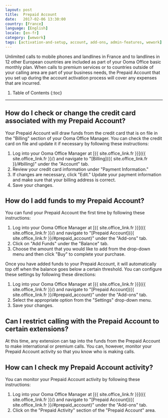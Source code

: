 ```yaml
---
layout: post
title:  Prepaid Account
date:   2017-02-06 13:30:00
country: [France]
language: [English]
locale: [en-fr]
category: [wework]
tags: [activation-and-setup, account, add-ons, admin-features, wework]
---
```


Unlimited calls to mobile phones and landlines in France and to landlines in 12 other European countries are included as part of your Ooma Office basic monthly plan. When calls to premium services or to countries outside of your calling area are part of your business needs, the Prepaid Account that you set up during the account activation process will cover any expenses that are incurred.

1. Table of Contents
{:toc}
* * *

## How do I check or change the credit card associated with my Prepaid Account?

Your Prepaid Account will draw funds from the credit card that is on file in the "Billing" section of your Ooma Office Manager. You can check the credit card on file and update it if necessary by following these instructions:

1. Log into your Ooma Office Manager at [{{ site.office_link.fr }}]({{ site.office_link.fr }}/) and navigate to "[Billing]({{ site.office_link.fr }}/#billing)" under the "Account" tab.
2. Review your credit card information under "Payment Information."
3. If changes are necessary, click "Edit." Update your payment information and make sure that your billing address is correct.
4. Save your changes.

## How do I add funds to my Prepaid Account?

You can fund your Prepaid Account the first time by following these instructions:

1. Log into your Ooma Office Manager at [{{ site.office_link.fr }}]({{ site.office_link.fr }}/) and navigate to "[Prepaid Account]({{ site.office_link.fr }}/#prepaid_account)" under the "Add-ons" tab.
2. Click on "Add Funds" under the "Balance" tab.
3. Choose the amount that you would like to add from the drop-down menu and then click "Buy" to complete your purchase.

Once you have added funds to your Prepaid Account, it will automatically top off when the balance goes below a certain threshold. You can configure these settings by following these directions:

1. Log into your Ooma Office Manager at [{{ site.office_link.fr }}]({{ site.office_link.fr }}/) and navigate to "[Prepaid Account]({{ site.office_link.fr }}/#prepaid_account)" under the "Add-ons" tab.
2. Select the appropriate option from the "Settings" drop-down menu.
3. Save your changes.

## Can I restrict calling with the Prepaid Account to certain extensions?

At this time, any extension can tap into the funds from the Prepaid Account to make international or premium calls. You can, however, monitor your Prepaid Account activity so that you know who is making calls.

## How can I check my Prepaid Account activity?

You can monitor your Prepaid Account activity by following these instructions:

1. Log into your Ooma Office Manager at [{{ site.office_link.fr }}]({{ site.office_link.fr }}/) and navigate to "[Prepaid Account]({{ site.office_link.fr }}/#prepaid_account)" under the "Add-ons" tab.
2. Click on the "Prepaid Activity" section of the "Prepaid Account" area.